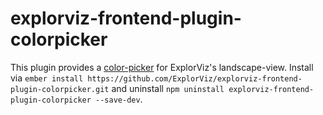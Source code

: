 # explorviz-frontend-plugin-colorpicker

This plugin provides a [color-picker](https://itsjavi.com/bootstrap-colorpicker) for ExplorViz's landscape-view. Install via `ember install https://github.com/ExplorViz/explorviz-frontend-plugin-colorpicker.git` and uninstall `npm uninstall explorviz-frontend-plugin-colorpicker --save-dev`.

